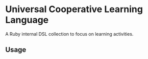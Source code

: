 Universal Cooperative Learning Language 
=================

A Ruby internal DSL collection to focus on learning activities.
 
Usage
-----

